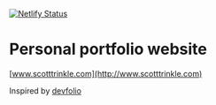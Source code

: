 [![Netlify Status](https://api.netlify.com/api/v1/badges/f7d0d117-7325-4c10-9b1d-9cecc8e67d63/deploy-status)](https://app.netlify.com/sites/scott-trinkle/deploys)

# Personal portfolio website

[www.scotttrinkle.com](http://www.scotttrinkle.com)

Inspired by [devfolio](https://github.com/RyanFitzgerald/devfolio)
